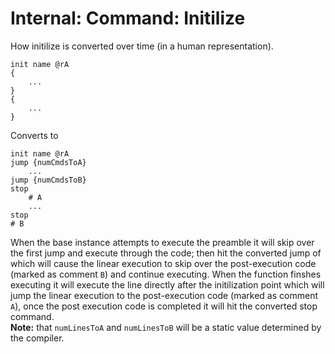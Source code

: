 # Internal: Command: Initilize
How initilize is converted over time (in a human representation).
```fiber
init name @rA
{
	...
}
{
	...
}
```
Converts to
```fiber
init name @rA
jump {numCmdsToA}
	...
jump {numCmdsToB}
stop
	# A
	...
stop
# B
```

When the base instance attempts to execute the preamble it will skip over the first jump and execute through the code; then hit the converted jump of which will cause the linear execution to skip over the post-execution code (marked as comment ``B``) and continue executing.
When the function finshes executing it will execute the line directly after the initilization point which will jump the linear execution to the post-execution code (marked as comment ``A``), once the post execution code is completed it will hit the converted stop command.  
**Note:** that ``numLinesToA`` and ``numLinesToB`` will be a static value determined by the compiler.
